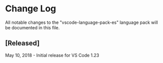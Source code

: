 # Change Log
All notable changes to the "vscode-language-pack-es" language pack will be documented in this file.

## [Released]
May 10, 2018  - Initial release for VS Code 1.23
